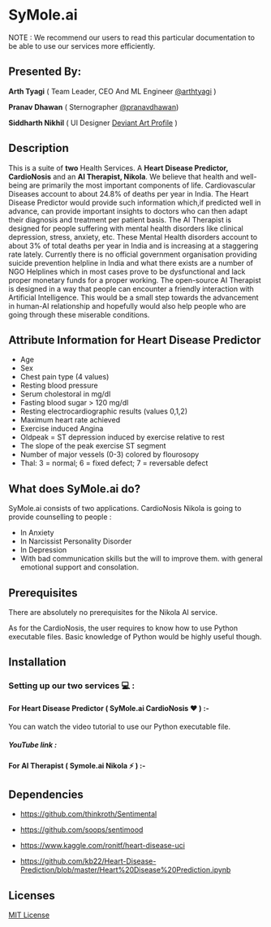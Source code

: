 # SyMole.ai
NOTE :  We recommend our users to read this particular documentation to be able to use our services more efficiently.
## Presented By:

**Arth Tyagi** ( Team Leader, CEO And ML Engineer [@arthtyagi](https://github.com/arthtyagi) )

**Pranav Dhawan** ( Sternographer [@pranavdhawan](https://github.com/pranavdhawan))

**Siddharth Nikhil** ( UI Designer [Deviant Art Profile](https://www.deviantart.com/siddkid) )

## Description 

This is a suite of __two__ Health Services. A **Heart Disease Predictor, CardioNosis** and an **AI Therapist, Nikola**. We believe that health and well-being are primarily the most important components of life. 
Cardiovascular Diseases account to about 24.8% of deaths per year in India. The Heart Disease Predictor would provide such information which,if predicted well in advance, can provide important insights to doctors who can then adapt their diagnosis and treatment per patient basis.
The AI Therapist is designed for people suffering with mental health disorders like clinical depression, stress, anxiety, etc. These Mental Health disorders account to about 3% of total deaths per year in India and is increasing at a staggering rate lately. Currently there is no official government organisation providing suicide prevention helpline in India and what there exists are a number of NGO Helplines which in most cases prove to be dysfunctional and lack proper monetary funds for a proper working. The open-source AI Therapist is designed in a way that people can encounter a friendly interaction with Artificial Intelligence. This would be a small step towards the advancement in human-AI relationship and hopefully would also help people who are going through these miserable conditions.

## Attribute Information for Heart Disease Predictor
* Age
* Sex
* Chest pain type (4 values)
* Resting blood pressure
* Serum cholestoral in mg/dl
* Fasting blood sugar > 120 mg/dl
* Resting electrocardiographic results (values 0,1,2)
* Maximum heart rate achieved
* Exercise induced Angina
* Oldpeak = ST depression induced by exercise relative to rest
* The slope of the peak exercise ST segment
* Number of major vessels (0-3) colored by flourosopy
* Thal: 3 = normal; 6 = fixed defect; 7 = reversable defect

## What does SyMole.ai do?
SyMole.ai consists of two applications.
CardioNosis
Nikola is going to provide counselling to people :
* In Anxiety
* In Narcissist Personality Disorder
* In Depression
* With bad communication skills but the will to improve them.
with general emotional support and consolation. 
## Prerequisites
There are absolutely no prerequisites for the Nikola AI service.

As for the CardioNosis, the user requires to know how to use Python executable files. Basic knowledge of Python would be highly useful though.

## Installation

### Setting up our two services :computer: :

#### For Heart Disease Predictor ( SyMole.ai CardioNosis :heart: ) :-

You can watch the video tutorial to use our Python executable file.

##### YouTube link : 


#### For AI Therapist ( Symole.ai Nikola :zap: ) :-


## Dependencies
* https://github.com/thinkroth/Sentimental

* https://github.com/soops/sentimood

* https://www.kaggle.com/ronitf/heart-disease-uci

* https://github.com/kb22/Heart-Disease-Prediction/blob/master/Heart%20Disease%20Prediction.ipynb

## Licenses
 [MIT License](https://opensource.org/licenses/mit-license.php)
